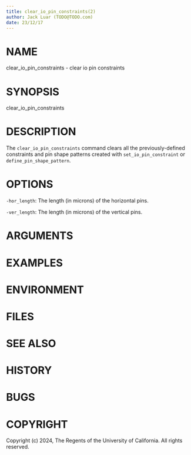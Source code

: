 ```yaml
---
title: clear_io_pin_constraints(2)
author: Jack Luar (TODO@TODO.com)
date: 23/12/17
---
```


# NAME

clear_io_pin_constraints - clear io pin constraints

# SYNOPSIS

clear_io_pin_constraints


# DESCRIPTION

The `clear_io_pin_constraints` command clears all the previously-defined
constraints and pin shape patterns created with `set_io_pin_constraint` or
`define_pin_shape_pattern`.

# OPTIONS

`-hor_length`:  The length (in microns) of the horizontal pins.

`-ver_length`:  The length (in microns) of the vertical pins.

# ARGUMENTS

# EXAMPLES

# ENVIRONMENT

# FILES

# SEE ALSO

# HISTORY

# BUGS

# COPYRIGHT

Copyright (c) 2024, The Regents of the University of California. All rights reserved.
